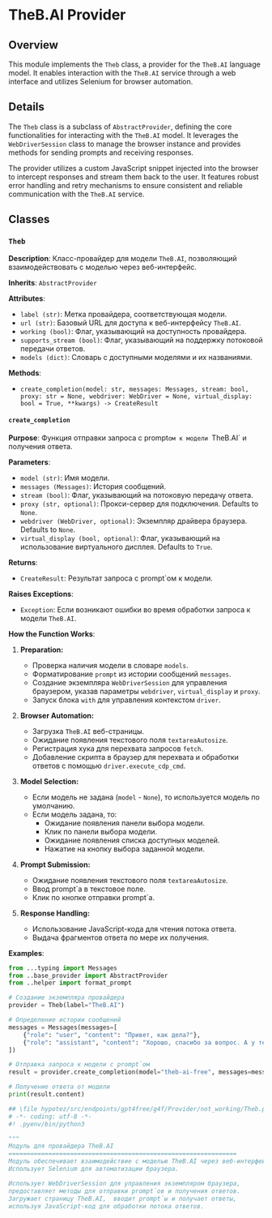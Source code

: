 # TheB.AI Provider

## Overview

This module implements the `Theb` class, a provider for the `TheB.AI` language model. It enables interaction with the `TheB.AI` service through a web interface and utilizes Selenium for browser automation.

## Details

The `Theb` class is a subclass of `AbstractProvider`, defining the core functionalities for interacting with the `TheB.AI` model. It leverages the `WebDriverSession` class to manage the browser instance and provides methods for sending prompts and receiving responses.

The provider utilizes a custom JavaScript snippet injected into the browser to intercept responses and stream them back to the user. It features robust error handling and retry mechanisms to ensure consistent and reliable communication with the `TheB.AI` service.

## Classes

### `Theb`

**Description**: Класс-провайдер для модели `TheB.AI`, позволяющий взаимодействовать с моделью через веб-интерфейс.

**Inherits**: `AbstractProvider`

**Attributes**:

- `label (str)`: Метка провайдера, соответствующая модели.
- `url (str)`: Базовый URL для доступа к веб-интерфейсу `TheB.AI`.
- `working (bool)`: Флаг, указывающий на доступность провайдера.
- `supports_stream (bool)`: Флаг, указывающий на поддержку потоковой передачи ответов.
- `models (dict)`: Словарь с доступными моделями и их названиями.

**Methods**:

- `create_completion(model: str, messages: Messages, stream: bool, proxy: str = None, webdriver: WebDriver = None, virtual_display: bool = True, **kwargs) -> CreateResult`

#### `create_completion`

**Purpose**: Функция отправки запроса с prompt`ом к модели `TheB.AI` и получения ответа.

**Parameters**:

- `model (str)`: Имя модели.
- `messages (Messages)`: История сообщений.
- `stream (bool)`: Флаг, указывающий на потоковую передачу ответа.
- `proxy (str, optional)`: Прокси-сервер для подключения. Defaults to `None`.
- `webdriver (WebDriver, optional)`: Экземпляр драйвера браузера. Defaults to `None`.
- `virtual_display (bool, optional)`: Флаг, указывающий на использование виртуального дисплея. Defaults to `True`.

**Returns**:

- `CreateResult`: Результат запроса с prompt`ом к модели.

**Raises Exceptions**:

- `Exception`: Если возникают ошибки во время обработки запроса к модели `TheB.AI`.

**How the Function Works**:

1. **Preparation:**
    - Проверка наличия модели в словаре `models`.
    - Форматирование `prompt` из истории сообщений `messages`.
    - Создание экземпляра `WebDriverSession` для управления браузером, указав параметры `webdriver`, `virtual_display` и `proxy`.
    - Запуск блока `with` для управления контекстом `driver`.

2. **Browser Automation:**
    - Загрузка `TheB.AI` веб-страницы.
    - Ожидание появления текстового поля `textareaAutosize`.
    - Регистрация хука для перехвата запросов `fetch`.
    - Добавление скрипта в браузер для перехвата и обработки ответов с помощью `driver.execute_cdp_cmd`.

3. **Model Selection:**
    - Если модель не задана (`model` - `None`), то используется модель по умолчанию.
    - Если модель задана, то:
        - Ожидание появления панели выбора модели.
        - Клик по панели выбора модели.
        - Ожидание появления списка доступных моделей.
        - Нажатие на кнопку выбора заданной модели.

4. **Prompt Submission:**
    - Ожидание появления текстового поля `textareaAutosize`.
    - Ввод prompt`а в текстовое поле.
    - Клик по кнопке отправки prompt`а.

5. **Response Handling:**
    - Использование JavaScript-кода для чтения потока ответа.
    - Выдача фрагментов ответа по мере их получения.

**Examples**:

```python
from ...typing import Messages
from ..base_provider import AbstractProvider
from ..helper import format_prompt

# Создание экземпляра провайдера
provider = Theb(label="TheB.AI")

# Определение истории сообщений
messages = Messages(messages=[
    {"role": "user", "content": "Привет, как дела?"},
    {"role": "assistant", "content": "Хорошо, спасибо за вопрос. А у тебя как?"}
])

# Отправка запроса к модели с prompt`ом
result = provider.create_completion(model="theb-ai-free", messages=messages, stream=False)

# Получение ответа от модели
print(result.content)
```
```python
## \file hypotez/src/endpoints/gpt4free/g4f/Provider/not_working/Theb.py
# -*- coding: utf-8 -*-
#! .pyenv/bin/python3

"""
Модуль для провайдера TheB.AI
===============================================================
Модуль обеспечивает взаимодействие с моделью TheB.AI через веб-интерфейс. 
Использует Selenium для автоматизации браузера.

Использует WebDriverSession для управления экземпляром браузера, 
предоставляет методы для отправки prompt`ов и получения ответов. 
Загружает страницу TheB.AI,  вводит prompt`ы и получает ответы, 
используя JavaScript-код для обработки потока ответов.